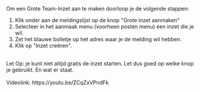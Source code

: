 Om een Grote Team-Inzet aan te maken doorloop je de volgende stappen:<br/>

1. Klik onder aan de meldingslijst op de knop "Grote inzet aanmaken"
2. Selecteer in het aanmaak menu (voorheen posten menu) een inzet die je wil.
3. Zet het blauwe bolletje op het adres waar je de melding wil hebben.
4. Klik op "Inzet creëren".
<br/>
Let Op: je kunt niet altijd gratis de inzet starten. Let dus goed op welke knop je gebruikt. En wat er staat.
<br/><br/>
Videolink: https://youtu.be/ZCqZxVPndFk